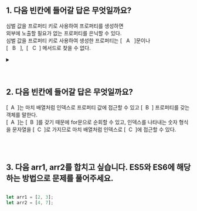 ## 1. 다음 빈칸에 들어갈 답은 무엇일까요?
심벌 값을 프로퍼티 키로 사용하여 프로퍼티를 생성하면 <br/>
외부에 노출할 필요가 없는 프로퍼티를 은닉할 수 있다.<br/>
심벌 값을 프로퍼티 키로 사용하여 생성한 프로퍼티는 [ &nbsp; A &nbsp;  ]문이나 <br/>
[ &nbsp; B &nbsp; ],&nbsp; [ &nbsp; C &nbsp;] 메서드로 찾을 수 없다.

<details>
<summary></summary>

그렇다면 symbol을 찾을 수 있는 메서드는 ?


</details>

<br/>
<br/>

## 2. 다음 빈칸에 들어갈 답은 무엇일까요?

[ &nbsp;A&nbsp; ]는 마치 배열처럼 인덱스로 프로퍼티 값에 접근할 수 있고 [ &nbsp;B&nbsp; ] 프로퍼티를 갖는 객체를 말한다.<br/>
[ &nbsp;A&nbsp; ]는 [ &nbsp;B&nbsp; ]를 갖기 때문에 for문으로 순회할 수 있고, 인덱스를 나타내는 숫자 형식을 문자열을 [ &nbsp;C&nbsp; ]로 가지므로 마치 배열처럼 인덱스로 [ &nbsp;C&nbsp; ]에 접근할 수 있다.


<br/>
<br/>


## 3. 다음 arr1, arr2를 합치고 싶습니다. ES5와 ES6에 해당하는 방법으로 문제를 풀어주세요.

```jsx

let arr1 = [2, 3];
let arr2 = [4, 7];

```